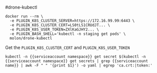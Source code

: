 #drone-kubectl

```
docker run --rm \
  -e PLUGIN_K8S_CLUSTER_SERVER=https://172.16.99.99:6443 \
  -e PLUGIN_K8S_CLUSTER_CERT=LS0tLS1CRUdJT... \
  -e PLUGIN_K8S_USER_TOKEN=ZXlKaGJHY2... \
  -e PLUGIN_BASH_SHELL='kubectl -n staging get pods' \
  molon/drone-kubectl
```

Get the `PLUGIN_K8S_CLUSTER_CERT` and `PLUGIN_K8S_USER_TOKEN`
```
kubectl -n {{serviceaccount namespace}} get secret $(kubectl -n {{serviceaccount namespace}} get secrets | grep {{serviceaccount name}} | awk -F " " '{print $1}') -o yaml | egrep 'ca.crt:|token:'
```